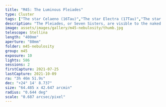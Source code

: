 ```yaml
---
title: "M45: The Luminous Pleiades"
type: Cluster
tags: ["The star Celaeno (16Tau)","The star Electra (17Tau)","The star Taygeta (19Tau)","The star Sterope I (21Tau)","The star Merope (23Tau)","The star ηTau","The star Atlas (27Tau)","The star Pleione (28Tau)","NGC1432","IC349","Barnard's Merope Nebula","Maia Nebula", "M45"]
description: "The Pleiades, or Seven Sisters, are visible to the naked eye, resolve in binoculars and can be captured by regular cameras. This is the first time I've collected enough exposure to capture the delicate nebulosity that surrounds these beautiful blue stars."
image: assets/images/gallery/m45-nebulosity/thumb.jpg
telescope: Stellina
length: "400mm"
aperture: "80mm"
folder: m45-nebulosity
group: m45
exposure: 10
lights: 586
sessions: 2
firstCapture: 2021-07-25
lastCapture: 2021-10-09
ra: "3h 46m 51.9s"
dec: "+24° 14' 8.737"
size: "64.485 x 42.647 arcmin"
radius: "0.644 deg"
scale: "0.687 arcsec/pixel"
---
```

